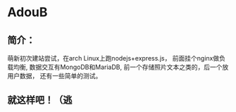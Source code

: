# AdouB
## 简介：
萌新初次建站尝试，在arch Linux上跑nodejs+express.js，
前面挂个nginx做负载均衡,
数据交互有MongoDB和MariaDB,
前一个存储照片文本之类的，后一个放用户数据，
还有一些简单的测试。

   
## 就这样吧！（逃
